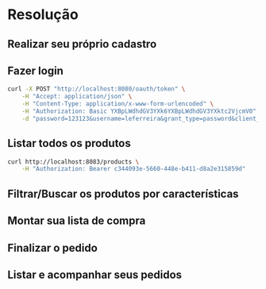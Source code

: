 # Resolução

## Realizar seu próprio cadastro

## Fazer login

```sh
curl -X POST "http://localhost:8080/oauth/token" \
    -H "Accept: application/json" \
    -H "Content-Type: application/x-www-form-urlencoded" \
    -H "Authorization: Basic YXBpLWdhdGV3YXk6YXBpLWdhdGV3YXktc2VjcmV0" \
    -d "password=123123&username=leferreira&grant_type=password&client_id=api-gateway&client_secret=api-gateway-secret"
```

## Listar todos os produtos

```sh
curl http://localhost:8083/products \
    -H "Authorization: Bearer c344093e-5660-448e-b411-d8a2e315859d"
```

## Filtrar/Buscar os produtos por características

## Montar sua lista de compra

## Finalizar o pedido

## Listar e acompanhar seus pedidos
